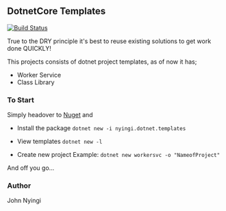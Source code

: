 ## DotnetCore Templates

[![Build Status](https://travis-ci.com/j0nimost/Dotnet-Templates.svg?branch=main)](https://travis-ci.com/github/j0nimost/Dotnet-Templates)

True to the DRY principle it's best to reuse existing solutions to get work done QUICKLY!

This projects consists of dotnet project templates, as of now it has;

- Worker Service 
- Class Library

### To Start

Simply headover to [Nuget](https://www.nuget.org/packages/nyingi.dotnet.templates) and 

- Install the package
`dotnet new -i nyingi.dotnet.templates`

- View templates
`dotnet new -l`

- Create new project
Example: `dotnet new workersvc -o "NameofProject"`

And off you go...


### Author
John Nyingi

